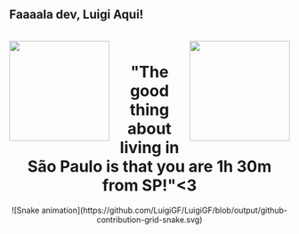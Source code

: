 ## Faaaala dev, Luigi Aqui!

<br>  
  <img  align="left" height="180em" src="https://github-readme-stats.vercel.app/api?username=Caio-Silveira&theme=midnight-purple&show_icons=true"/>
  <img align="right" height="180em" src="https://github-readme-stats.vercel.app/api/top-langs/?username=Caio-Silveira&layout=compact&langs_count=16&theme=midnight-purple"/>
  <div align="center">  
  <div style="display: inline_block">  
  <h1 align="center">"The good thing about living in São Paulo is that you are 1h 30m from SP!"<3</h1>
  ![Snake animation](https://github.com/LuigiGF/LuigiGF/blob/output/github-contribution-grid-snake.svg)
  </div>
  </div>
</br>
<br>
